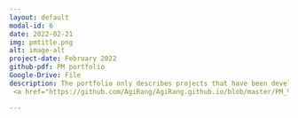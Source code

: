 ```yaml
---
layout: default
modal-id: 6
date: 2022-02-21
img: pmtitle.png
alt: image-alt
project-date: February 2022
github-pdf: PM portfolio
Google-Drive: File
description: The portfolio only describes projects that have been developed.Projects under development are not saved as documents for security reasons.First, upload my PM resume.
 <a href="https://github.com/AgiRang/AgiRang.github.io/blob/master/PM_%EC%9D%B4%EB%A0%A5%EC%84%9C.pdf">PM Profile</a>                         

---
```

